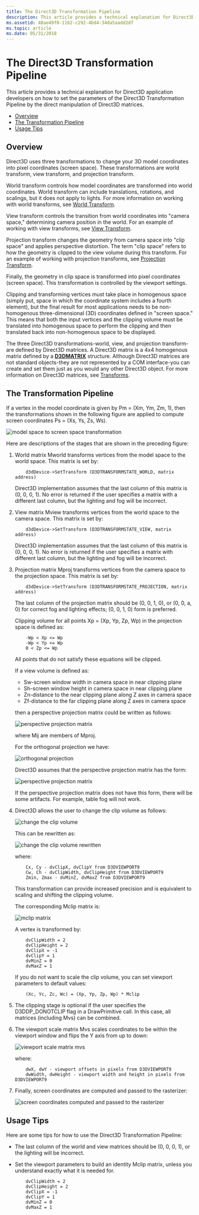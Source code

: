 ```yaml
---
title: The Direct3D Transformation Pipeline
description: This article provides a technical explanation for Direct3D application developers on how to set the parameters of the Direct3D Transformation Pipeline by the direct manipulation of Direct3D matrices.
ms.assetid: 48ae49f0-1162-c292-4bd4-34da5aadd2df
ms.topic: article
ms.date: 05/31/2018
---
```


# The Direct3D Transformation Pipeline

This article provides a technical explanation for Direct3D application developers on how to set the parameters of the Direct3D Transformation Pipeline by the direct manipulation of Direct3D matrices.

-   [Overview](#overview)
-   [The Transformation Pipeline](#the-transformation-pipeline)
-   [Usage Tips](#usage-tips)

## Overview

Direct3D uses three transformations to change your 3D model coordinates into pixel coordinates (screen space). These transformations are world transform, view transform, and projection transform.

World transform controls how model coordinates are transformed into world coordinates. World transform can include translations, rotations, and scalings, but it does not apply to lights. For more information on working with world transforms, see [World Transform](/windows/desktop/direct3d9/world-transform).

View transform controls the transition from world coordinates into "camera space," determining camera position in the world. For an example of working with view transforms, see [View Transform](/windows/desktop/direct3d9/view-transform).

Projection transform changes the geometry from camera space into "clip space" and applies perspective distortion. The term "clip space" refers to how the geometry is clipped to the view volume during this transform. For an example of working with projection transforms, see [Projection Transform](/windows/desktop/direct3d9/projection-transform).

Finally, the geometry in clip space is transformed into pixel coordinates (screen space). This transformation is controlled by the viewport settings.

Clipping and transforming vertices must take place in homogenous space (simply put, space in which the coordinate system includes a fourth element), but the final result for most applications needs to be non-homogenous three-dimensional (3D) coordinates defined in "screen space." This means that both the input vertices and the clipping volume must be translated into homogenous space to perform the clipping and then translated back into non-homogenous space to be displayed.

The three Direct3D transformations-world, view, and projection transform-are defined by Direct3D matrices. A Direct3D matrix is a 4x4 homogenous matrix defined by a [**D3DMATRIX**](/windows/desktop/direct3d9/d3dmatrix) structure. Although Direct3D matrices are not standard objects-they are not represented by a COM interface-you can create and set them just as you would any other Direct3D object. For more information on Direct3D matrices, see [Transforms](/windows/desktop/direct3d9/transforms).

## The Transformation Pipeline

If a vertex in the model coordinate is given by Pm = (Xm, Ym, Zm, 1), then the transformations shown in the following figure are applied to compute screen coordinates Ps = (Xs, Ys, Zs, Ws).

![model space to screen space transformation](images/d3dxfrm61.gif)

Here are descriptions of the stages that are shown in the preceding figure:

1.  World matrix Mworld transforms vertices from the model space to the world space. This matrix is set by:

    ``` syntax
        d3dDevice->SetTransform (D3DTRANSFORMSTATE_WORLD, matrix address) 
    ```

    Direct3D implementation assumes that the last column of this matrix is (0, 0, 0, 1). No error is returned if the user specifies a matrix with a different last column, but the lighting and fog will be incorrect.

2.  View matrix Mview transforms vertices from the world space to the camera space. This matrix is set by:

    ``` syntax
        d3dDevice->SetTransform (D3DTRANSFORMSTATE_VIEW, matrix address) 
    ```

    Direct3D implementation assumes that the last column of this matrix is (0, 0, 0, 1). No error is returned if the user specifies a matrix with different last column, but the lighting and fog will be incorrect.

3.  Projection matrix Mproj transforms vertices from the camera space to the projection space. This matrix is set by:

    ``` syntax
        d3dDevice->SetTransform (D3DTRANSFORMSTATE_PROJECTION, matrix address) 
    ```

    The last column of the projection matrix should be (0, 0, 1, 0), or (0, 0, a, 0) for correct fog and lighting effects; (0, 0, 1, 0) form is preferred.

    Clipping volume for all points Xp = (Xp, Yp, Zp, Wp) in the projection space is defined as:

    ``` syntax
        -Wp < Xp <= Wp 
        -Wp < Yp <= Wp 
        0 < Zp <= Wp 
    ```

    All points that do not satisfy these equations will be clipped.

    If a view volume is defined as:

    -   Sw-screen window width in camera space in near clipping plane
    -   Sh-screen window height in camera space in near clipping plane
    -   Zn-distance to the near clipping plane along Z axes in camera space
    -   Zf-distance to the far clipping plane along Z axes in camera space

    then a perspective projection matrix could be written as follows:

    ![perspective projection matrix](images/d3dxfrm62.gif)

    where Mij are members of Mproj.

    For the orthogonal projection we have:

    ![orthogonal projection](images/d3dxfrm63.gif)

    Direct3D assumes that the perspective projection matrix has the form:

    ![perspective projection matrix](images/d3dxfrm64.gif)

    If the perspective projection matrix does not have this form, there will be some artifacts. For example, table fog will not work.

4.  Direct3D allows the user to change the clip volume as follows:

    ![change the clip volume](images/d3dxfrm65.gif)

    This can be rewritten as:

    ![change the clip volume rewritten](images/d3dxfrm66.gif)

    where:

    ``` syntax
        Cx, Cy - dvClipX, dvClipY from D3DVIEWPORT9  
        Cw, Ch - dvClipWidth, dvClipHeight from D3DVIEWPORT9  
        Zmin, Zmax - dvMinZ, dvMaxZ from D3DVIEWPORT9  
    ```

    This transformation can provide increased precision and is equivalent to scaling and shifting the clipping volume.

    The corresponding Mclip matrix is:

    ![mclip matrix](images/d3dxfrm67.gif)

    A vertex is transformed by:

    ``` syntax
        dvClipWidth = 2   
        dvClipHeight = 2   
        dvClipX = -1   
        dvClipY = 1   
        dvMinZ = 0   
        dvMaxZ = 1   
    ```

    If you do not want to scale the clip volume, you can set viewport parameters to default values:

    ``` syntax
        (Xc, Yc, Zc, Wc) = (Xp, Yp, Zp, Wp) * Mclip   
    ```

5.  The clipping stage is optional if the user specifies the D3DDP\_DONOTCLIP flag in a DrawPrimitive call. In this case, all matrices (including Mvs) can be combined.
6.  The viewport scale matrix Mvs scales coordinates to be within the viewport window and flips the Y axis from up to down:

    ![viewport scale matrix mvs](images/d3dxfrm68.gif)

    where:

    ``` syntax
        dwX, dwY - viewport offsets in pixels from D3DVIEWPORT9 
        dwWidth, dwHeight - viewport width and height in pixels from D3DVIEWPORT9    
    ```

7.  Finally, screen coordinates are computed and passed to the rasterizer:

    ![screen coordinates computed and passed to the rasterizer](images/d3dxfrm69.gif)

## Usage Tips

Here are some tips for how to use the Direct3D Transformation Pipeline:

-   The last column of the world and view matrices should be (0, 0, 0, 1), or the lighting will be incorrect.
-   Set the viewport parameters to build an identity Mclip matrix, unless you understand exactly what it is needed for.

    ``` syntax
        dvClipWidth = 2 
        dvClipHeight = 2
        dvClipX = -1
        dvClipY = 1
        dvMinZ = 0 
        dvMaxZ = 1
    ```

 

 